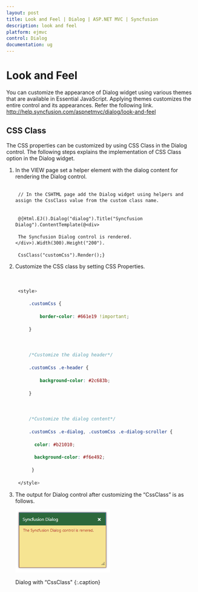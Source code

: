 ```yaml
---
layout: post
title: Look and Feel | Dialog | ASP.NET MVC | Syncfusion
description: look and feel
platform: ejmvc
control: Dialog
documentation: ug
---
```


# Look and Feel

You can customize the appearance of Dialog widget using various themes that are available in Essential JavaScript. Applying themes customizes the entire control and its appearances. Refer the following link.
<http://help.syncfusion.com/aspnetmvc/dialog/look-and-feel>

## CSS Class

The CSS properties can be customized by using CSS Class in the Dialog control. The following steps explains the implementation of CSS Class option in the Dialog widget.

1. In the VIEW page set a helper element with the dialog content for rendering the Dialog control. 

   ~~~ cshtml

	// In the CSHTML page add the Dialog widget using helpers and assign the CssClass value from the custom class name.


	@{Html.EJ().Dialog("dialog").Title("Syncfusion Dialog").ContentTemplate(@<div>

	The Syncfusion Dialog control is rendered.</div>).Width(300).Height("200").

	CssClass("customCss").Render();}

   ~~~
   

2. Customize the CSS class by setting CSS Properties. 



   ~~~ css


	<style>

		.customCss {            

			border-color: #661e19 !important;

		}



		/*Customize the dialog header*/

		.customCss .e-header {

			background-color: #2c683b;

		}



		/*Customize the dialog content*/

		.customCss .e-dialog, .customCss .e-dialog-scroller {

		  color: #b21010;

		  background-color: #f6e492;        

		 }

	</style>

   ~~~
   




3. The output for Dialog control after customizing the “CssClass” is as follows.

   ![](Look-and-Feel_images/Look-and-Feel_img1.png)

    Dialog with “CssClass"
    {:.caption}
